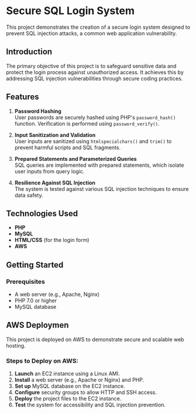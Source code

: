 # **Secure SQL Login System**

This project demonstrates the creation of a secure login system designed to prevent SQL injection attacks, a common web application vulnerability.

## **Introduction**
The primary objective of this project is to safeguard sensitive data and protect the login process against unauthorized access. It achieves this by addressing SQL injection vulnerabilities through secure coding practices.

## **Features**
1. **Password Hashing**  
   User passwords are securely hashed using PHP's `password_hash()` function. Verification is performed using `password_verify()`.

2. **Input Sanitization and Validation**  
   User inputs are sanitized using `htmlspecialchars()` and `trim()` to prevent harmful scripts and SQL fragments.

3. **Prepared Statements and Parameterized Queries**  
   SQL queries are implemented with prepared statements, which isolate user inputs from query logic.

4. **Resilience Against SQL Injection**  
   The system is tested against various SQL injection techniques to ensure data safety.

## **Technologies Used**
- **PHP**
- **MySQL**
- **HTML/CSS** (for the login form)
- **AWS**

## **Getting Started**
### **Prerequisites**
- A web server (e.g., Apache, Nginx)
- PHP 7.0 or higher
- MySQL database

## **AWS Deploymen**
This project is deployed on AWS to demonstrate secure and scalable web hosting.

### **Steps to Deploy on AWS:**
1. **Launch** an EC2 instance using a Linux AMI.  
2. **Install** a web server (e.g., Apache or Nginx) and PHP.  
3. **Set up** MySQL database on the EC2 instance.  
4. **Configure** security groups to allow HTTP and SSH access.  
5. **Deploy** the project files to the EC2 instance.  
6. **Test** the system for accessibility and SQL injection prevention.
